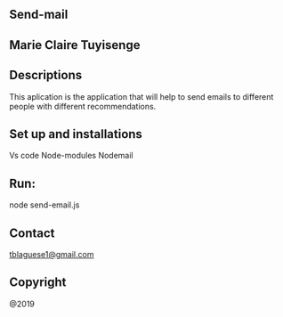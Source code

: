 ##  Send-mail
##  Marie Claire Tuyisenge
##  Descriptions
 This aplication is the application that will help to send emails to different people with different recommendations.

##  Set up and installations
 Vs code
 Node-modules
 Nodemail

##  Run:

 node send-email.js

##  Contact 
 tblaguese1@gmail.com

##  Copyright
 @2019